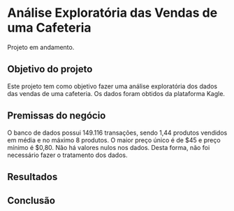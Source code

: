 # Análise Exploratória das Vendas de uma Cafeteria

Projeto em andamento.

## Objetivo do projeto
Este projeto tem como objetivo fazer uma análise exploratória dos dados das vendas de uma cafeteria. Os dados foram obtidos da plataforma Kagle.

## Premissas do negócio
O banco de dados possui 149.116 transações, sendo 1,44 produtos vendidos em média e no máximo 8 produtos. O maior preço único é de $45 e preço mínimo é $0,80.
Não há valores nulos nos dados. Desta forma, não foi necessário fazer o tratamento dos dados.

## Resultados


## Conclusão
